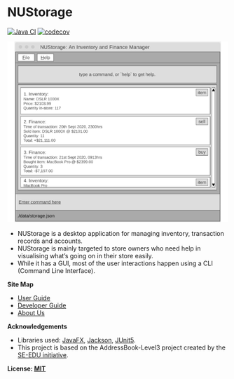 # NUStorage

[![Java CI](https://github.com/AY2021S1-CS2103T-T11-3/tp/workflows/Java%20CI/badge.svg)](https://github.com/AY2021S1-CS2103T-T11-3/tp/actions)
[![codecov](https://codecov.io/gh/AY2021S1-CS2103T-T11-3/tp/branch/master/graph/badge.svg)](https://codecov.io/gh/AY2021S1-CS2103T-T11-3/tp)

![Ui](docs/images/Ui.png)

* NUStorage is a desktop application for managing inventory, transaction records and accounts.
* NUStorage is mainly targeted to store owners who need help in visualising what’s going on in their store easily.
* While it has a GUI, most of the user interactions happen using a CLI (Command Line Interface).

**Site Map**

* [User Guide](./docs/UserGuide.md)
* [Developer Guide](./docs/DeveloperGuide.md)
* [About Us](./docs/AboutUs.md)

**Acknowledgements**

* Libraries used: [JavaFX](https://openjfx.io/), [Jackson](https://github.com/FasterXML/jackson), [JUnit5](https://github.com/junit-team/junit5).
* This project is based on the AddressBook-Level3 project created by the [SE-EDU initiative](https://se-education.org).

**License: [MIT](LICENSE)**
